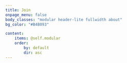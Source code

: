 ```yaml
---
title: Join
onpage_menu: false
body_classes: "modular header-lite fullwidth about"
bg_color: "#B4B093"

content:
    items: @self.modular
    order:
        by: default
        dir: asc
---
```



